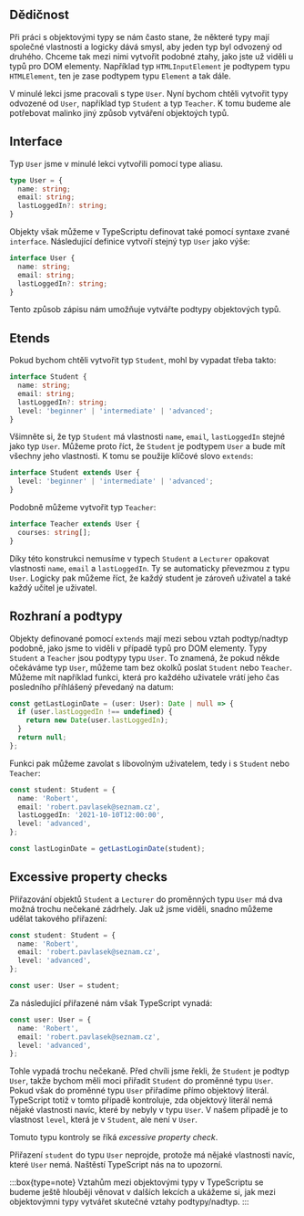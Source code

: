 ## Dědičnost

Při práci s objektovými typy se nám často stane, že některé typy mají společné vlastnosti a logicky dává smysl, aby jeden typ byl odvozený od druhého. Chceme tak mezi nimi vytvořit podobné ztahy, jako jste už viděli u typů pro DOM elementy. Například typ `HTMLInputElement` je podtypem typu `HTMLElement`, ten je zase podtypem typu `Element` a tak dále.

V minulé lekci jsme pracovali s type `User`. Nyní bychom chtěli vytvořit typy odvozené od `User`, například typ `Student` a typ `Teacher`. K tomu budeme ale potřebovat malinko jiný způsob vytváření objektoých typů.

## Interface

Typ `User` jsme v minulé lekci vytvořili pomocí type aliasu. 

```ts
type User = {
  name: string;
  email: string;
  lastLoggedIn?: string;
}
```

Objekty však můžeme v TypeScriptu definovat také pomocí syntaxe zvané `interface`. Následující definice vytvoří stejný typ `User` jako výše:

```ts
interface User {
  name: string;
  email: string;
  lastLoggedIn?: string;
}
```

Tento způsob zápisu nám umožňuje vytvářte podtypy objektových typů. 

## Etends

Pokud bychom chtěli vytvořit typ `Student`, mohl by vypadat třeba takto:

```ts
interface Student {
  name: string;
  email: string;
  lastLoggedIn?: string;
  level: 'beginner' | 'intermediate' | 'advanced';
}
```

Všimněte si, že typ `Student` má vlastnosti `name`, `email`, `lastLoggedIn` stejné jako typ `User`. Můžeme proto říct, že `Student` je podtypem `User` a bude mít všechny jeho vlastnosti. K tomu se použije klíčové slovo `extends`:

```ts
interface Student extends User {
  level: 'beginner' | 'intermediate' | 'advanced';
}
```

Podobně můžeme vytvořit typ `Teacher`:

```ts
interface Teacher extends User {
  courses: string[];
}
```

Díky této konstrukci nemusíme v typech `Student` a `Lecturer` opakovat vlastnosti `name`, `email` a `lastLoggedIn`. Ty se automaticky převezmou z typu `User`. Logicky pak můžeme říct, že každý student je zároveň uživatel a také každý učitel je uživatel. 

## Rozhraní a podtypy

Objekty definované pomocí `extends` mají mezi sebou vztah podtyp/nadtyp podobně, jako jsme to viděli v případě typů pro DOM elementy. Typy `Student` a `Teacher` jsou podtypy typu `User`. To znamená, že pokud někde očekáváme typ `User`, můžeme tam bez okolků poslat `Student` nebo `Teacher`. Můžeme mít například funkci, která pro každého uživatele vrátí jeho čas posledního příhlášený převedaný na datum:

```ts
const getLastLoginDate = (user: User): Date | null => {
  if (user.lastLoggedIn !== undefined) {
    return new Date(user.lastLoggedIn);
  }
  return null;
};
```

Funkci pak můžeme zavolat s libovolným uživatelem, tedy i s `Student` nebo `Teacher`:

```ts
const student: Student = {
  name: 'Robert',
  email: 'robert.pavlasek@seznam.cz',
  lastLoggedIn: '2021-10-10T12:00:00',
  level: 'advanced',
};

const lastLoginDate = getLastLoginDate(student);
```

## Excessive property checks

Přiřazování objektů `Student` a `Lecturer` do proměnných typu `User` má dva možná trochu nečekané zádrhely. Jak už jsme viděli, snadno můžeme udělat takového přiřazení:

```ts
const student: Student = {
  name: 'Robert',
  email: 'robert.pavlasek@seznam.cz',
  level: 'advanced',
};

const user: User = student;
```

Za následující přiřazené nám však TypeScript vynadá:

```ts
const user: User = {
  name: 'Robert',
  email: 'robert.pavlasek@seznam.cz',
  level: 'advanced',
};
```

Tohle vypadá trochu nečekaně. Před chvíli jsme řekli, že `Student` je podtyp `User`, takže bychom měli moci přiřadit `Student` do proměnné typu `User`. Pokud však do proměnné typu `User` přiřadíme přímo objektový literál. TypeScript totiž v tomto případě kontroluje, zda objektový literál nemá nějaké vlastnosti navíc, které by nebyly v typu `User`. V našem případě je to vlastnost `level`, která je v `Student`, ale není v `User`.

Tomuto typu kontroly se říká _excessive property check_. 

Přiřazení `student` do typu `User` neprojde, protože má nějaké vlastnosti navíc, které `User` nemá. Naštěstí TypeScript nás na to upozorní.

:::box{type=note}
Vztahům mezi objektovými typy v TypeScriptu se budeme ještě hlouběji věnovat v dalších lekcích a ukážeme si, jak mezi objektovýmni typy vytvářet skutečné vztahy podtypy/nadtyp.
:::
